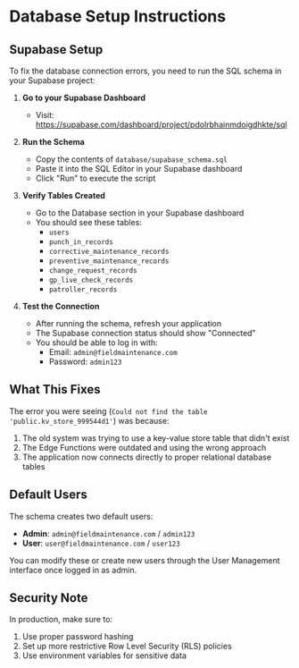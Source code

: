 # Database Setup Instructions

## Supabase Setup

To fix the database connection errors, you need to run the SQL schema in your Supabase project:

1. **Go to your Supabase Dashboard**
   - Visit: https://supabase.com/dashboard/project/pdolrbhainmdoigdhkte/sql

2. **Run the Schema**
   - Copy the contents of `database/supabase_schema.sql`
   - Paste it into the SQL Editor in your Supabase dashboard
   - Click "Run" to execute the script

3. **Verify Tables Created**
   - Go to the Database section in your Supabase dashboard
   - You should see these tables:
     - `users`
     - `punch_in_records`
     - `corrective_maintenance_records`
     - `preventive_maintenance_records`
     - `change_request_records`
     - `gp_live_check_records`
     - `patroller_records`

4. **Test the Connection**
   - After running the schema, refresh your application
   - The Supabase connection status should show "Connected"
   - You should be able to log in with:
     - Email: `admin@fieldmaintenance.com`
     - Password: `admin123`

## What This Fixes

The error you were seeing (`Could not find the table 'public.kv_store_999544d1'`) was because:

1. The old system was trying to use a key-value store table that didn't exist
2. The Edge Functions were outdated and using the wrong approach
3. The application now connects directly to proper relational database tables

## Default Users

The schema creates two default users:
- **Admin**: `admin@fieldmaintenance.com` / `admin123`
- **User**: `user@fieldmaintenance.com` / `user123`

You can modify these or create new users through the User Management interface once logged in as admin.

## Security Note

In production, make sure to:
1. Use proper password hashing
2. Set up more restrictive Row Level Security (RLS) policies
3. Use environment variables for sensitive data
